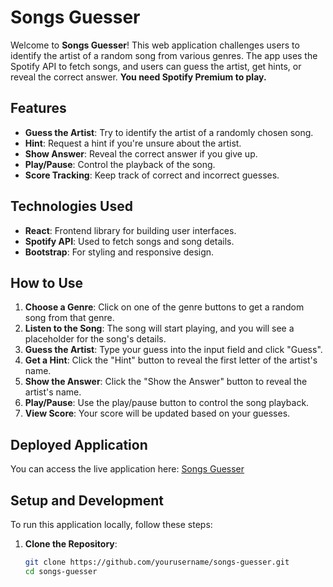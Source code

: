 # Songs Guesser

Welcome to **Songs Guesser**! This web application challenges users to identify the artist of a random song from various genres. The app uses the Spotify API to fetch songs, and users can guess the artist, get hints, or reveal the correct answer. **You need Spotify Premium to play.**

## Features

- **Guess the Artist**: Try to identify the artist of a randomly chosen song.
- **Hint**: Request a hint if you're unsure about the artist.
- **Show Answer**: Reveal the correct answer if you give up.
- **Play/Pause**: Control the playback of the song.
- **Score Tracking**: Keep track of correct and incorrect guesses.

## Technologies Used

- **React**: Frontend library for building user interfaces.
- **Spotify API**: Used to fetch songs and song details.
- **Bootstrap**: For styling and responsive design.

## How to Use

1. **Choose a Genre**: Click on one of the genre buttons to get a random song from that genre.
2. **Listen to the Song**: The song will start playing, and you will see a placeholder for the song's details.
3. **Guess the Artist**: Type your guess into the input field and click "Guess".
4. **Get a Hint**: Click the "Hint" button to reveal the first letter of the artist's name.
5. **Show the Answer**: Click the "Show the Answer" button to reveal the artist's name.
6. **Play/Pause**: Use the play/pause button to control the song playback.
7. **View Score**: Your score will be updated based on your guesses.

## Deployed Application

You can access the live application here: [Songs Guesser](https://songs-guesser.onrender.com/)

## Setup and Development

To run this application locally, follow these steps:

1. **Clone the Repository**:
   ```bash
   git clone https://github.com/yourusername/songs-guesser.git
   cd songs-guesser